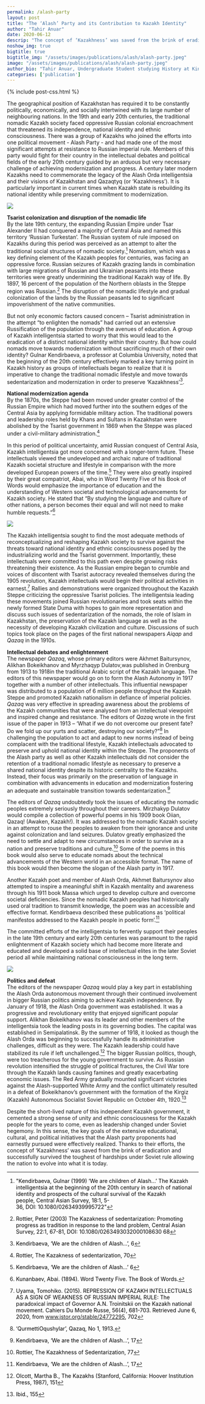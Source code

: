 ```yaml
---
permalink: /alash-party
layout: post
title: "The ‘Alash’ Party and its Contribution to Kazakh Identity"
author: "Tahir Anuar"
date: 2020-06-12
descrip: "The concept of ‘Kazakhness’ was saved from the brink of eradication and successfully survived the toughest of hardships under Soviet rule"
noshow_img: true
bigtitle: true
bigtitle_img: "/assets/images/publications/alash/alash-party.jpeg"
image: "/assets/images/publications/alash/alash-party.jpeg"
author_bio: "Tahir Anuar, Undergraduate Student studying History at King’s College London."
categories: ['publication']
---
```

{% include post-css.html %}

<style>
  .post-bigtitle > div > h1 {
    font-size: 5.2rem;
  }

  ul:not(.usa-sidenav-list) > li {
    list-style-type: "– ";
    margin-bottom: 0!important;
  }

img {
  display: block; 
  margin-left: auto; 
  margin-right: auto; 
  max-height: 500px;
  width: auto; 
}

.footnotes p {
  color: #000; 
}

</style>

The geographical position of Kazakhstan has required it to be constantly politically, economically, and socially intertwined with its large number of neighbouring nations. In the 19th and early 20th centuries, the traditional nomadic Kazakh society faced oppressive Russian colonial encroachment that threatened its independence, national identity and ethnic consciousness. There was a group of Kazakhs who joined the efforts into one political movement - Alash Party - and had made one of the most significant attempts at resistance to Russian imperial rule. Members of this party would fight for their country in the intellectual debates and political fields of the early 20th century guided by an arduous but very necessary challenge of achieving modernization and progress. A century later modern Kazakhs need to commemorate the legacy of the Alash Orda intelligentsia and their visions of Kazakhstan and Qazaqtyq (or ‘Kazakhness’). It is particularly important in current times when Kazakh state is rebuilding its national identity while preserving commitment to modernization.

![](assets/images/publications/alash/alash-party.jpeg)

**Tsarist colonization and disruption of the nomadic life**<br>
By the late 19th century, the expanding Russian Empire under Tsar Alexander II had conquered a majority of Central Asia and named this territory ‘Russian Turkestan’. The Russian system of rule imposed on Kazakhs during this period was perceived as an attempt to alter the traditional social structures of nomadic society.[^1] Nomadism, which was a key defining element of the Kazakh peoples for centuries, was facing an oppressive force. Russian seizures of Kazakh grazing lands in combination with large migrations of Russian and Ukrainian peasants into these territories were greatly undermining the traditional Kazakh way of life. By 1897, 16 percent of the population of the Northern oblasts in the Steppe region was Russian.[^2] The disruption of the nomadic lifestyle and gradual colonization of the lands by the Russian peasants led to significant impoverishment of the native communities. 

[^1]: "Kendirbaeva, Gulnar (1999) ‘We are children of Alash…’ The Kazakh intelligentsia at the beginning of the 20th century in search of national identity and prospects of the cultural survival of the Kazakh people, Central Asian Survey, 18:1, 5-36, DOI: 10.1080/02634939995722"

[^2]: Rottier, Peter (2003) The Kazakness of sedentarization: Promoting progress as tradition in response to the land problem, Central Asian Survey, 22:1, 67-81, DOI: 10.1080/0263493032000108630 68

[^3]: Kendirbaeva, ‘We are the children of Alash…’, 6
[^4]: Rottier, The Kazakness of sedentarization, 70
[^5]: Kendirbaeva, ‘We are the children of Alash…’ 6
[^6]: Kunanbaev, Abai. (1894). Word Twenty Five. The Book of Words.
[^7]: Uyama, Tomohiko. (2015). REPRESSION OF KAZAKH INTELLECTUALS AS A SIGN OF WEAKNESS OF RUSSIAN IMPERIAL RULE: The paradoxical impact of Governor A.N. Troinitskii on the Kazakh national movement. Cahiers Du Monde Russe, 56(4), 681-703. Retrieved June 6, 2020, from www.jstor.org/stable/24772295, 702

But not only economic factors caused concern – Tsarist administration in the attempt “to enlighten the nomads” had carried out an extensive Russification of the population through the avenues of education. A group of Kazakh intelligentsia started to worry that this would lead to the eradication of a distinct national identity within their country. But how could nomads move towards modernization without sacrificing much of their own identity? Gulnar Kendirbaeva, a professor at Columbia University, noted that the beginning of the 20th century effectively marked a key turning point in Kazakh history as groups of intellectuals began to realize that it is imperative to change the traditional nomadic lifestyle and move towards sedentarization and modernization in order to preserve ‘Kazakhness’[^3].

**National modernization agenda**<br>
By the 1870s, the Steppe had been moved under greater control of the Russian Empire which had moved further into the southern edges of the Central Asia by applying formidable military action. The traditional powers and leadership roles held by Khans and Sultans in Kazakhstan were abolished by the Tsarist government in 1869 when the Steppe was placed under a civil-military administration.[^4]

In this period of political uncertainty, amid Russian conquest of Central Asia, Kazakh intelligentsia got more concerned with a longer-term future. These intellectuals viewed the undeveloped and archaic nature of traditional Kazakh societal structure and lifestyle in comparison with the more developed European powers of the time.[^5] They were also greatly inspired by their great compatriot, Abai, who in Word Twenty Five of his Book of Words would emphasize the importance of education and the understanding of Western societal and technological advancements for Kazakh society. He stated that “By studying the language and culture of other nations, a person becomes their equal and will not need to make humble requests.”[^6]

![](assets/images/publications/alash/intelligentsia.jpeg)

The Kazakh intelligentsia sought to find the most adequate methods of reconceptualizing and reshaping Kazakh society to survive against the threats toward national identity and ethnic consciousness posed by the industrializing world and the Tsarist government. Importantly, these intellectuals were committed to this path even despite growing risks threatening their existence. As the Russian empire began to crumble and voices of discontent with Tsarist autocracy revealed themselves during the 1905 revolution, Kazakh intellectuals would begin their political activities in earnest.[^7] Rallies and demonstrations were organized throughout the Kazakh Steppe criticizing the oppressive Tsarist policies. The intelligentsia leading these movements joined Russian revolutionaries and took seats within the newly formed State Duma with  hopes to gain more representation and discuss such issues of sedentarization of the nomads, the role of Islam in Kazakhstan, the preservation of the Kazakh language as well as the necessity of developing Kazakh civilization and culture. Discussions of such topics took place on the pages of the first national newspapers _Aiqap_ and _Qazaq_ in the 1910s.

[^8]: ‘QurmettiOqushylar’, Qazaq, No 1, 1913.

**Intellectual debates and enlightenment**<br>
The newspaper _Qazaq_, whose primary editors were Akhmet Baitursynov, Alikhan Bokeikhanov and Myrzhaqyp Dulatov,was published in Orenburg from 1913 to 1918in the traditional Arabic script of the Kazakh language. The editors of this newspaper would go on to form the Alash Autonomy in 1917 together with a number of other intellectuals. This influential newspaper was distributed to a population of 6 million people throughout the Kazakh Steppe and promoted Kazakh nationalism in defiance of imperial policies. _Qazaq_ was very effective in spreading awareness about the problems of the Kazakh communities that were analysed from an intellectual viewpoint and inspired change and resistance.
The editors of _Qazaq_ wrote in the first issue of the paper in 1913 – ‘What if we do not overcome our present fate? Do we fold up our yurts and scatter, destroying our society?”[^8] In challenging the population to act and adapt to new norms instead of being complacent with the traditional lifestyle, Kazakh intellectuals advocated to preserve and uphold national identity within the Steppe. The proponents of the Alash party as well as other Kazakh intellectuals did not consider the retention of a traditional nomadic lifestyle as necessary to preserve a shared national identity despite its historic centrality to the Kazakhs. Instead, their focus was primarily on the preservation of language in combination with advancements in education and modernization fostering an adequate and sustainable transition towards sedentarization.[^9]

[^9]: Kendirbaeva, ‘We are the children of Alash…’, 17
[^10]: Rottier, The Kazakhness of Sedentarization, 77 
[^11]: Kendirbaeva, ‘We are the children of Alash…’, 17
[^12]: Olcott, Martha B., The Kazakhs (Stanford, California: Hoover Institution Press, 1987), 151

The editors of _Qazaq_ undoubtedly took the issues of educating the nomadic peoples extremely seriously throughout their careers. Mirzhakyp Dulatov would compile a collection of powerful poems in his 1909 book Oiian, Qazaq! (Awaken, Kazakh!). It was addressed to the nomadic Kazakh society in an attempt to rouse the peoples to awaken from their ignorance and unite against colonization and land seizures. Dulatov greatly emphasized the need to settle and adapt to new circumstances in order to survive as a nation and preserve traditions and culture.[^10] Some of the poems in this book would also serve to educate nomads about the technical advancements of the Western world in an accessible format. The name of this book would then become the slogan of the Alash party in 1917.

Another Kazakh poet and member of Alash Orda, Akhmet Baitursynov also attempted to inspire a meaningful shift in Kazakh mentality and awareness through his 1911 book Massa which urged to develop culture and overcome societal deficiencies. Since the nomadic Kazakh peoples had historically used oral tradition to transmit knowledge, the poem was an accessible and effective format. Kendirbaeva described these publications as ‘political manifestos addressed to the Kazakh people in poetic form’.[^11]

The committed efforts of the intelligentsia to fervently support their peoples in the late 19th century and early 20th centuries was paramount to the rapid enlightenment of Kazakh society which had become more literate and educated and developed a solid base of intellectual elites in the later Soviet period all while maintaining national consciousness in the long term.

![](assets/images/publications/alash/politicos.jpeg)

**Politics and defeat**<br>
The editors of the newspaper _Qazaq_ would play a key part in establishing the Alash Orda autonomous movement through their continued involvement in bigger Russian politics aiming to achieve Kazakh independence. By January of 1918, the Alash Orda government was established. It was a progressive and revolutionary entity that enjoyed significant popular support. Alikhan Bokeikhanov was its leader and other members of the intelligentsia took the leading posts in its governing bodies. The capital was established in Semipalatinsk. By the summer of 1918, it looked as though the Alash Orda was beginning to successfully handle its administrative challenges, difficult as they were. The Kazakh leadership could have stabilized its rule if left unchallenged.[^12] The bigger Russian politics, though, were too treacherous for the young government to survive.
As Russian revolution intensified the struggle of political fractures, the Civil War tore through the Kazakh lands causing famines and greatly exacerbating economic issues. The Red Army gradually mounted significant victories against the Alash-supported White Army and the conflict ultimately resulted in a defeat of Bokeikhanov’s government with the formation of the Kirgiz (Kazakh) Autonomous Socialist Soviet Republic on October 4th, 1920.[^13]

[^13]: Ibid., 155

Despite the short-lived nature of this independent Kazakh government, it cemented a strong sense of unity and ethnic consciousness for the Kazakh people for the years to come, even as leadership changed under Soviet hegemony. In this sense, the key goals of the extensive educational, cultural, and political initiatives that the Alash party proponents had earnestly pursued were effectively realized. Thanks to their efforts, the concept of ‘Kazakhness’ was saved from the brink of eradication and successfully survived the toughest of hardships under Soviet rule allowing the nation to evolve into what it is today.